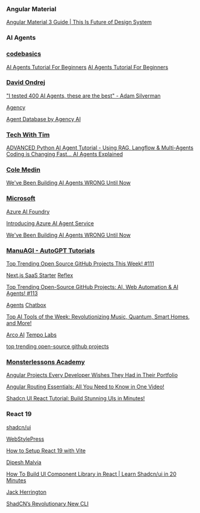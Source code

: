 ### Angular Material

[Angular Material 3 Guide | This Is Future of Design System](https://www.youtube.com/watch?v=MGnLrim_WnM&t=1026s)

### AI Agents

### [codebasics]()

[AI Agents Tutorial For Beginners](https://www.youtube.com/watch?v=EUey9L9sgzE)
[AI Agents Tutorial For Beginners](https://www.youtube.com/watch?v=EUey9L9sgzE&t=4s)

### [David Ondrej]()

["I tested 400 AI Agents, these are the best" - Adam Silverman](https://www.youtube.com/watch?v=z4QsBsO3SS0&t=1098s)

[Agency](https://www.agen.cy/)

[Agent Database by Agency AI](https://docs.google.com/spreadsheets/d/1VnOv_C0v_FgDeKuQBaGuMNsWgoWOpLkGbE_XS_2Vb3Q/edit?gid=0#gid=0)

### [Tech With Tim](https://www.youtube.com/@TechWithTim)

[ADVANCED Python AI Agent Tutorial - Using RAG, Langflow & Multi-Agents](https://www.youtube.com/watch?v=QmUsG_3wHPg&t=22s)
[Coding is Changing Fast... AI Agents Explained](https://www.youtube.com/watch?v=IpktEXs4wFU)

### [Cole Medin]()

[We've Been Building AI Agents WRONG Until Now](https://www.youtube.com/watch?v=pC17ge_2n0Q&t=1s)

### [Microsoft]()

[Azure AI Foundry](https://ai.azure.com/)

[Introducing Azure AI Agent Service](https://techcommunity.microsoft.com/blog/azure-ai-services-blog/introducing-azure-ai-agent-service/4298357)

[We've Been Building AI Agents WRONG Until Now](https://www.youtube.com/watch?v=pC17ge_2n0Q)

### [ManuAGI - AutoGPT Tutorials](https://www.youtube.com/@ManuAGI)

[Top Trending Open Source GitHub Projects This Week! #111](https://www.youtube.com/watch?v=LIAxSf7pMlg)

[Next.js SaaS Starter](https://github.com/leerob/next-saas-starter)
[Reflex](https://github.com/reflex-dev/reflex)

[Top Trending Open-Source GitHub Projects: AI, Web Automation & AI Agents! #113](https://www.youtube.com/watch?v=ynY1iy2ISxU)

[Agents](https://github.com/livekit/agents)
[Chatbox](https://github.com/Bin-Huang/chatbox)

[Top AI Tools of the Week: Revolutionizing Music, Quantum, Smart Homes, and More!](https://www.youtube.com/watch?v=BWqOjv8bVDw&t=12s)

[Arco AI](https://www.thearco.ai/create)
[Tempo Labs](https://www.tempolabs.ai/)

[top trending open-source github projects](https://www.youtube.com/@ManuAGI/search?query=top%20trending%20open-source%20github%20projects)

### [Monsterlessons Academy](https://www.youtube.com/@MonsterlessonsAcademy)

[Angular Projects Every Developer Wishes They Had in Their Portfolio](https://www.youtube.com/watch?v=S_wTb4pP_6Q)

[Angular Routing Essentials: All You Need to Know in One Video!](https://www.youtube.com/watch?v=BUDQTd1DQAg)

[Shadcn UI React Tutorial: Build Stunning UIs in Minutes!](https://www.youtube.com/watch?v=Yz3Rfn_UJOo)

### React 19

[shadcn/ui](https://ui.shadcn.com/)

[WebStylePress]()

[How to Setup React 19 with Vite](https://www.youtube.com/watch?v=jrPduL9CGsg)

[Dipesh Malvia]()

[How To Build UI Component Library in React | Learn Shadcn/ui in 20 Minutes](https://www.youtube.com/watch?v=H6GBwdGiOLM)

[Jack Herrington]()

[ShadCN’s Revolutionary New CLI](https://www.youtube.com/watch?v=LEFRcCf4ehc&t=25s)


